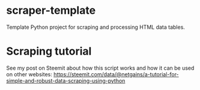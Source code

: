 # scraper-template
Template Python project for scraping and processing HTML data tables.

# Scraping tutorial

See my post on Steemit about how this script works and how it can be used on other websites:
https://steemit.com/data/@netgains/a-tutorial-for-simple-and-robust-data-scraping-using-python
